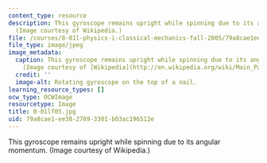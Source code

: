 ```yaml
---
content_type: resource
description: This gyroscope remains upright while spinning due to its angular momentum.
  (Image courtesy of Wikipedia.)
file: /courses/8-01l-physics-i-classical-mechanics-fall-2005/79a8cae1ee3827693301b03ac196512e_8-01lf05.jpg
file_type: image/jpeg
image_metadata:
  caption: This gyroscope remains upright while spinning due to its angular momentum.
    (Image courtesy of [Wikipedia](http://en.wikipedia.org/wiki/Main_Page).)
  credit: ''
  image-alt: Rotating gyroscope on the top of a nail.
learning_resource_types: []
ocw_type: OCWImage
resourcetype: Image
title: 8-01lf05.jpg
uid: 79a8cae1-ee38-2769-3301-b03ac196512e
---
```

This gyroscope remains upright while spinning due to its angular momentum. (Image courtesy of Wikipedia.)

